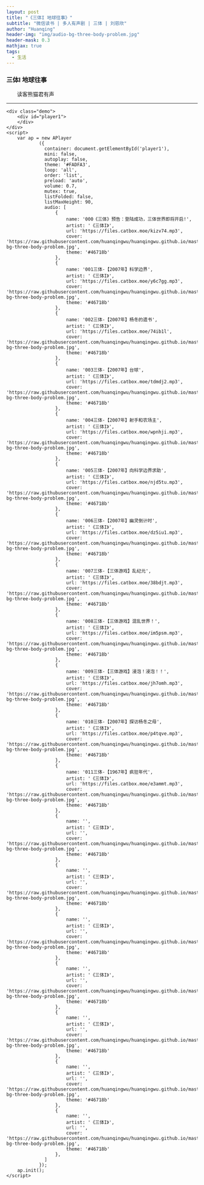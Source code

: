 ```yaml
---
layout: post
title: "《三体I 地球往事》"
subtitle: "微信读书 | 多人有声剧 | 三体 | 刘慈欣"
author: "Huanqing"
header-img: "img/audio-bg-three-body-problem.jpg"
header-mask: 0.3
mathjax: true
tags:
  - 生活
---
```


### 三体I  地球往事
　　读客熊猫君有声

------
<html>

<head>
    <link href="https://cdnjs.cloudflare.com/ajax/libs/aplayer/1.10.1/APlayer.min.css" rel="stylesheet">
    <script src="https://cdnjs.cloudflare.com/ajax/libs/aplayer/1.10.1/APlayer.min.js"></script>
    <style>
        .demo{width:340px;margin:60px auto 10px auto}
        .demo p{padding:10px 0}
    </style>
</head>
<body>

    <div class="demo">
        <div id="player1">
        </div>
    </div>
    <script>
        var ap = new APlayer
                ({
                  container: document.getElementById('player1'),
                  mini: false,
                  autoplay: false,
                  theme: '#FADFA3',
                  loop: 'all',
                  order: 'list',
                  preload: 'auto',
                  volume: 0.7,
                  mutex: true,
                  listFolded: false,
                  listMaxHeight: 90,
                  audio: [
                      {
                          name: '000《三体》预告：登陆成功，三体世界即将开启!',
                          artist: '《三体I》',
                          url: 'https://files.catbox.moe/kizv74.mp3',
                          cover: 'https://raw.githubusercontent.com/huanqingwu/huanqingwu.github.io/master/img/audio-bg-three-body-problem.jpg',
                          theme: '#46718b'
                      },
                      {
                          name: '001三体-【2007年】科学边界',
                          artist: '《三体I》',
                          url: 'https://files.catbox.moe/y6c7gg.mp3',
                          cover: 'https://raw.githubusercontent.com/huanqingwu/huanqingwu.github.io/master/img/audio-bg-three-body-problem.jpg',
                          theme: '#46718b'
                      },
                      {
                          name: '002三体-【2007年】杨冬的遗书',
                          artist: '《三体I》',
                          url: 'https://files.catbox.moe/74ib1l',
                          cover: 'https://raw.githubusercontent.com/huanqingwu/huanqingwu.github.io/master/img/audio-bg-three-body-problem.jpg',
                          theme: '#46718b'
                      },
                      {
                          name: '003三体-【2007年】台球',
                          artist: '《三体I》',
                          url: 'https://files.catbox.moe/tdmdj2.mp3',
                          cover: 'https://raw.githubusercontent.com/huanqingwu/huanqingwu.github.io/master/img/audio-bg-three-body-problem.jpg',
                          theme: '#46718b'
                      },
                      {
                          name: '004三体-【2007年】射手和农场主',
                          artist: '《三体I》',
                          url: 'https://files.catbox.moe/wpnhji.mp3',
                          cover: 'https://raw.githubusercontent.com/huanqingwu/huanqingwu.github.io/master/img/audio-bg-three-body-problem.jpg',
                          theme: '#46718b'
                      },
                      {
                          name: '005三体-【2007年】向科学边界求助',
                          artist: '《三体I》',
                          url: 'https://files.catbox.moe/njd5tu.mp3',
                          cover: 'https://raw.githubusercontent.com/huanqingwu/huanqingwu.github.io/master/img/audio-bg-three-body-problem.jpg',
                          theme: '#46718b'
                      },
                      {
                          name: '006三体-【2007年】幽灵倒计时',
                          artist: '《三体I》',
                          url: 'https://files.catbox.moe/dz5iu1.mp3',
                          cover: 'https://raw.githubusercontent.com/huanqingwu/huanqingwu.github.io/master/img/audio-bg-three-body-problem.jpg',
                          theme: '#46718b'
                      },
                      {
                          name: '007三体-【三体游戏】乱纪元',
                          artist: '《三体I》',
                          url: 'https://files.catbox.moe/38bdjt.mp3',
                          cover: 'https://raw.githubusercontent.com/huanqingwu/huanqingwu.github.io/master/img/audio-bg-three-body-problem.jpg',
                          theme: '#46718b'
                      },
                      {
                          name: '008三体-【三体游戏】混乱世界！',
                          artist: '《三体I》',
                          url: 'https://files.catbox.moe/im5psm.mp3',
                          cover: 'https://raw.githubusercontent.com/huanqingwu/huanqingwu.github.io/master/img/audio-bg-three-body-problem.jpg',
                          theme: '#46718b'
                      },
                      {
                          name: '009三体-【三体游戏】浸泡！浸泡！！',
                          artist: '《三体I》',
                          url: 'https://files.catbox.moe/jh7omh.mp3',
                          cover: 'https://raw.githubusercontent.com/huanqingwu/huanqingwu.github.io/master/img/audio-bg-three-body-problem.jpg',
                          theme: '#46718b'
                      },
                      {
                          name: '010三体-【2007年】探访杨冬之母',
                          artist: '《三体I》',
                          url: 'https://files.catbox.moe/p4tqve.mp3',
                          cover: 'https://raw.githubusercontent.com/huanqingwu/huanqingwu.github.io/master/img/audio-bg-three-body-problem.jpg',
                          theme: '#46718b'
                      },
                      {
                          name: '011三体-【1967年】疯狂年代',
                          artist: '《三体I》',
                          url: 'https://files.catbox.moe/e3ammt.mp3',
                          cover: 'https://raw.githubusercontent.com/huanqingwu/huanqingwu.github.io/master/img/audio-bg-three-body-problem.jpg',
                          theme: '#46718b'
                      },
                      {
                          name: '',
                          artist: '《三体I》',
                          url: '',
                          cover: 'https://raw.githubusercontent.com/huanqingwu/huanqingwu.github.io/master/img/audio-bg-three-body-problem.jpg',
                          theme: '#46718b'
                      },
                      {
                          name: '',
                          artist: '《三体I》',
                          url: '',
                          cover: 'https://raw.githubusercontent.com/huanqingwu/huanqingwu.github.io/master/img/audio-bg-three-body-problem.jpg',
                          theme: '#46718b'
                      },
                      {
                          name: '',
                          artist: '《三体I》',
                          url: '',
                          cover: 'https://raw.githubusercontent.com/huanqingwu/huanqingwu.github.io/master/img/audio-bg-three-body-problem.jpg',
                          theme: '#46718b'
                      },
                      {
                          name: '',
                          artist: '《三体I》',
                          url: '',
                          cover: 'https://raw.githubusercontent.com/huanqingwu/huanqingwu.github.io/master/img/audio-bg-three-body-problem.jpg',
                          theme: '#46718b'
                      },
                      {
                          name: '',
                          artist: '《三体I》',
                          url: '',
                          cover: 'https://raw.githubusercontent.com/huanqingwu/huanqingwu.github.io/master/img/audio-bg-three-body-problem.jpg',
                          theme: '#46718b'
                      },
                      {
                          name: '',
                          artist: '《三体I》',
                          url: '',
                          cover: 'https://raw.githubusercontent.com/huanqingwu/huanqingwu.github.io/master/img/audio-bg-three-body-problem.jpg',
                          theme: '#46718b'
                      },
                      {
                          name: '',
                          artist: '《三体I》',
                          url: '',
                          cover: 'https://raw.githubusercontent.com/huanqingwu/huanqingwu.github.io/master/img/audio-bg-three-body-problem.jpg',
                          theme: '#46718b'
                      },
                  ]
                });
        ap.init();
    </script>
</body>
